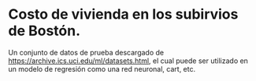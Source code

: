 # Costo de vivienda en los subirvios de Bostón.

Un conjunto de datos de prueba descargado de https://archive.ics.uci.edu/ml/datasets.html, el cual puede ser utilizado en un modelo de regresión como una red neuronal, cart, etc.
